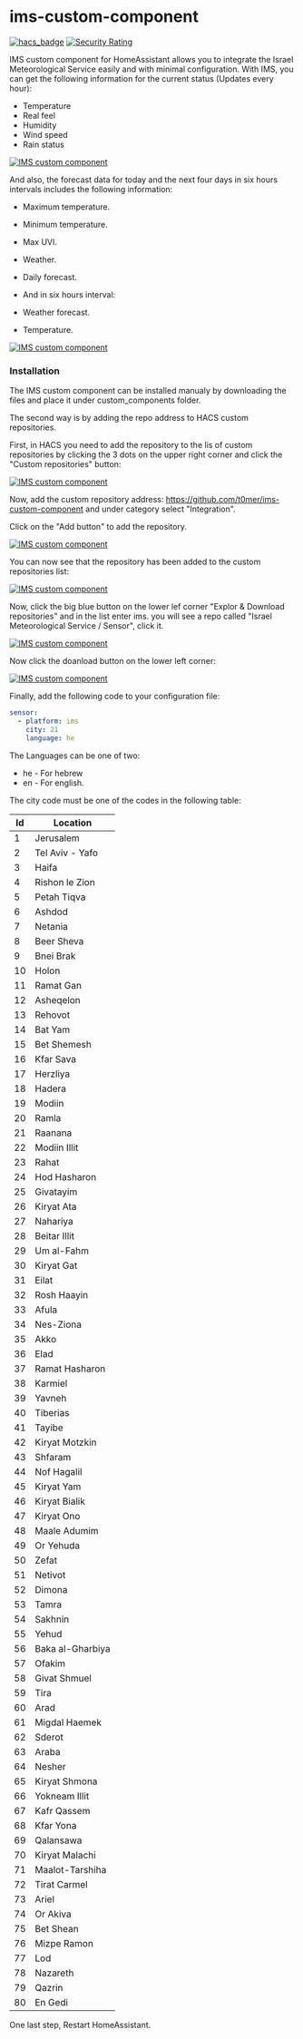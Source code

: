 # ims-custom-component

[![hacs_badge](https://img.shields.io/badge/HACS-Custom-41BDF5.svg)](https://github.com/hacs/integration) [![Security Rating](https://sonarcloud.io/api/project_badges/measure?project=techblog_ims-custom-component&metric=security_rating)](https://sonarcloud.io/summary/new_code?id=techblog_ims-custom-component)



IMS custom component for HomeAssistant allows you to integrate the Israel Meteorological Service easily and with minimal configuration.
With IMS, you can get the following information for the current status (Updates every hour):
* Temperature
* Real feel
* Humidity
* Wind speed
* Rain status

[![IMS custom component](https://github.com/t0mer/ims-custom-component/blob/main/screenshots/ims.png?raw=true "IMS custom component")](https://github.com/t0mer/ims-custom-component/blob/main/screenshots/ims.png?raw=true "IMS custom component")



And also, the forecast data for today and the next four days in six hours intervals includes the following information:
* Maximum temperature.
* Minimum temperature.
* Max UVI.
* Weather.
* Daily forecast.

* And in six hours interval:
* Weather forecast.
* Temperature.


[![IMS custom component](https://github.com/t0mer/ims-custom-component/blob/main/screenshots/ims_attributes.png?raw=true "IMS custom component")](https://github.com/t0mer/ims-custom-component/blob/main/screenshots/ims_attributes.png?raw=true "IMS custom component")


### Installation
The IMS custom component can be installed manualy by downloading the files and place it under custom_components folder.

The second way is by adding the repo address to HACS custom repositories.

First, in HACS you need to add the repository to the lis of custom repositories by clicking the 3 dots on the upper right corner and click the "Custom repositories" button:

[![IMS custom component](https://github.com/t0mer/ims-custom-component/blob/main/screenshots/add_custom_repositories.png?raw=true "IMS custom component")](https://github.com/t0mer/ims-custom-component/blob/main/screenshots/add_custom_repositories.png.png?raw=true "IMS custom component")


Now, add the custom repository address: https://github.com/t0mer/ims-custom-component and under category select "Integration".

Click on the "Add button" to add the repository.

[![IMS custom component](https://github.com/t0mer/ims-custom-component/blob/main/screenshots/add_custom_repositories.pmg_2.png?raw=true "IMS custom component")](https://github.com/t0mer/ims-custom-component/blob/main/screenshots/add_custom_repositories.pmg_2.png?raw=true "IMS custom component")

You can now see that the repository has been added to the custom repositories list:

[![IMS custom component](https://github.com/t0mer/ims-custom-component/blob/main/screenshots/repo_added.png?raw=true "IMS custom component")](https://github.com/t0mer/ims-custom-component/blob/main/screenshots/repo_added.png?raw=true "IMS custom component")

Now, click the big blue button on the lower lef corner "Explor & Download repositories" and in the list enter ims. you will see a repo called "Israel Meteorological Service / Sensor", click it.

[![IMS custom component](https://github.com/t0mer/ims-custom-component/blob/main/screenshots/add_the_repo.png?raw=true "IMS custom component")](https://github.com/t0mer/ims-custom-component/blob/main/screenshots/add_the_repo.png?raw=true "IMS custom component")

Now click the doanload button on the lower left corner:

[![IMS custom component](https://github.com/t0mer/ims-custom-component/blob/main/screenshots/add_the_integration.png?raw=true "IMS custom component")](https://github.com/t0mer/ims-custom-component/blob/main/screenshots/add_the_integration.png?raw=true "IMS custom component")

Finally, add the following code to your configuration file:

```yaml
sensor:
  - platform: ims
    city: 21
    language: he
```

The Languages can be one of two:
* he - For hebrew
* en - For english.

The city code must be one of the codes in the following table:

| Id | Location |
| ------------ | ----------- |
| 1| Jerusalem| 
| 2| Tel Aviv - Yafo| 
| 3| Haifa| 
| 4| Rishon le Zion| 
| 5| Petah Tiqva| 
| 6| Ashdod| 
| 7| Netania| 
| 8| Beer Sheva| 
| 9| Bnei Brak| 
| 10| Holon| 
| 11| Ramat Gan| 
| 12| Asheqelon| 
| 13| Rehovot| 
| 14| Bat Yam| 
| 15| Bet Shemesh| 
| 16| Kfar Sava| 
| 17| Herzliya| 
| 18| Hadera| 
| 19| Modiin| 
| 20| Ramla| 
| 21| Raanana| 
| 22| Modiin Illit| 
| 23| Rahat| 
| 24| Hod Hasharon| 
| 25| Givatayim| 
| 26| Kiryat Ata| 
| 27| Nahariya| 
| 28| Beitar Illit| 
| 29| Um al-Fahm| 
| 30| Kiryat Gat| 
| 31| Eilat| 
| 32| Rosh Haayin| 
| 33| Afula| 
| 34| Nes-Ziona| 
| 35| Akko| 
| 36| Elad| 
| 37| Ramat Hasharon| 
| 38| Karmiel| 
| 39| Yavneh| 
| 40| Tiberias| 
| 41| Tayibe| 
| 42| Kiryat Motzkin| 
| 43| Shfaram| 
| 44| Nof Hagalil| 
| 45| Kiryat Yam| 
| 46| Kiryat Bialik| 
| 47| Kiryat Ono| 
| 48| Maale Adumim| 
| 49| Or Yehuda| 
| 50| Zefat| 
| 51| Netivot| 
| 52| Dimona| 
| 53| Tamra| ,
| 54| Sakhnin| 
| 55| Yehud| 
| 56| Baka al-Gharbiya| 
| 57| Ofakim| 
| 58| Givat Shmuel| 
| 59| Tira| 
| 60| Arad| 
| 61| Migdal Haemek| 
| 62| Sderot| 
| 63| Araba| 
| 64| Nesher| 
| 65| Kiryat Shmona| 
| 66| Yokneam Illit| 
| 67| Kafr Qassem| 
| 68| Kfar Yona| 
| 69| Qalansawa| 
| 70| Kiryat Malachi| 
| 71| Maalot-Tarshiha| 
| 72| Tirat Carmel| 
| 73| Ariel| 
| 74| Or Akiva| 
| 75| Bet Shean| 
| 76| Mizpe Ramon| 
| 77| Lod| 
| 78| Nazareth| 
| 79| Qazrin| 
| 80| En Gedi| 


One last step, Restart HomeAssistant.